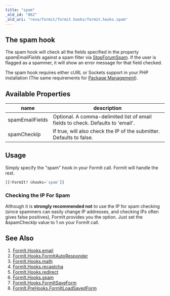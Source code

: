 ```yaml
---
title: "spam"
_old_id: "862"
_old_uri: "revo/formit/formit.hooks/formit.hooks.spam"
---
```


## The spam hook

 The spam hook will check all the fields specified in the property _spamEmailFields_ against a spam filter via [StopForumSpam](http://www.stopforumspam.com/). If the user is flagged as a spammer, it will show an error message for that field checked.

 The spam hook requires either cURL or Sockets support in your PHP installation (The same requirements for [Package Management](developing-in-modx/advanced-development/package-management "Package Management")). 

## Available Properties

 | name | description |
|------|-------------|
| spamEmailFields | Optional. A comma-delimited list of email fields to check. Defaults to 'email'. |
| spamCheckIp | If true, will also check the IP of the submitter. Defaults to false. |

## Usage

 Simply specify the "spam" hook in your FormIt call. FormIt will handle the rest.

 ``` php 
[[!FormIt? &hooks=`spam`]]

```

### Checking the IP For Spam

 Although it is **strongly recommended not** to use the IP for spam checking (since spammers can easily change IP addresses, and checking IPs often gives false positives), FormIt provides you the option. Just set the &spamCheckIp value to 1 on your FormIt call.

## See Also

1. [FormIt.Hooks.email](https://docs.modx.com/extras/revo/formit/formit.hooks/formit.hooks.email)
2. [FormIt.Hooks.FormItAutoResponder](https://docs.modx.com/extras/revo/formit/formit.hooks/formit.hooks.formitautoresponder)
3. [FormIt.Hooks.math](https://docs.modx.com/extras/revo/formit/formit.hooks/formit.hooks.math)
4. [FormIt.Hooks.recaptcha](https://docs.modx.com/extras/revo/formit/formit.hooks/formit.hooks.recaptcha)
5. [FormIt.Hooks.redirect](https://docs.modx.com/extras/revo/formit/formit.hooks/formit.hooks.redirect)
6. [FormIt.Hooks.spam](https://docs.modx.com/extras/revo/formit/formit.hooks/formit.hooks.spam)
7. [FormIt.Hooks.FormItSaveForm](http://rtfm.modx.com/extras/revo/formit/formit.hooks/formit.hooks.formitsaveform)
8. [FormIt.PreHooks.FormItLoadSavedForm](https://docs.modx.com/extras/revo/formit/formit.hooks/formit.prehooks.formitloadsavedform)